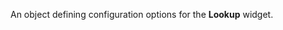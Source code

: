 
<!--shortDescription-->
An object defining configuration options for the **Lookup** widget.
<!--/shortDescription-->

<!--fullDescription-->

<!--/fullDescription-->